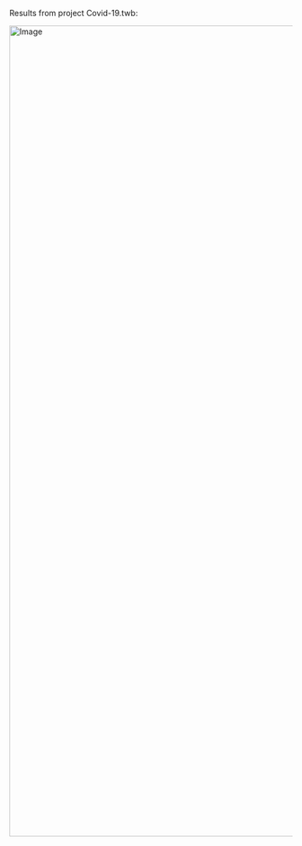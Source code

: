 Results from project Covid-19.twb:

[<img width="1440" alt="Image" src="https://github.com/user-attachments/assets/40361573-3511-49ea-a398-95b5f5d5dfd2" />](https://github.com/user-attachments/assets/2f685a6c-7faa-43f6-a3fb-0d2a2d76bd3f)

